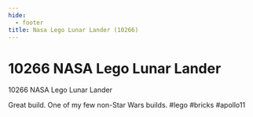 ```yaml
---
hide:
  - footer
title: Nasa Lego Lunar Lander (10266)
---
```


# 10266 NASA Lego Lunar Lander

10266 NASA Lego Lunar Lander

Great build. One of my few non-Star Wars builds.
#lego #bricks #apollo11
